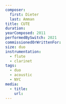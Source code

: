 ```yaml
---
composer:
  first: Dieter
  last: Amman
title: CUTE
duration:
yearComposed: 2011
performedBySwitch: 2021
commissionedOrWrittenFor:
size: duo
instrumentation:
  - flute
  - clarinet
tags:
  - duo
  - acoustic
  - NYC
media:
  - title:
    url: 
---
```

